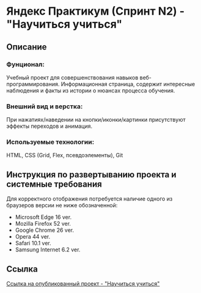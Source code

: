 # Яндекс Практикум (Спринт N2) - "Научиться учиться"
## Описание
### Фунционал:
Учебный проект для совершенствования навыков веб-программирования. Информационная страница, содержит интересные наблюдения и факты из истории о нюансах процесса обучения.
### Внешний вид и верстка:
При нажатиях/наведении на кнопки/иконки/картинки присутствуют эффекты переходов и анимация.
### Используемые технологии:
HTML, CSS (Grid, Flex, псевдоэлементы), Git
## Инструкция по развертыванию проекта и системные требования
Для корректного отображения потребуется наличие одного из браузеров версии не ниже обозначенной:
* Microsoft Edge 16 ver.
* Mozilla Firefox 52 ver.
* Google Chrome 26 ver.
* Opera 44 ver.
* Safari 10.1 ver.
* Samsung Internet 6.2 ver.
## Ссылка
 [Ссылка на опубликованный проект - "Научиться учиться"](https://how-to-learn-mu.vercel.app/)
